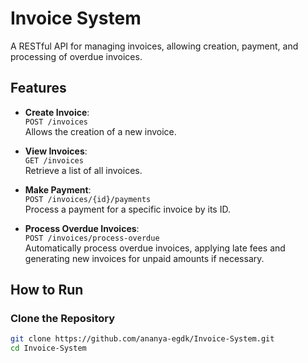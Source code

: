 # Invoice System

A RESTful API for managing invoices, allowing creation, payment, and processing of overdue invoices.

## Features

- **Create Invoice**:  
  `POST /invoices`  
  Allows the creation of a new invoice.

- **View Invoices**:  
  `GET /invoices`  
  Retrieve a list of all invoices.

- **Make Payment**:  
  `POST /invoices/{id}/payments`  
  Process a payment for a specific invoice by its ID.

- **Process Overdue Invoices**:  
  `POST /invoices/process-overdue`  
  Automatically process overdue invoices, applying late fees and generating new invoices for unpaid amounts if necessary.

## How to Run

### Clone the Repository
```bash
git clone https://github.com/ananya-egdk/Invoice-System.git
cd Invoice-System
